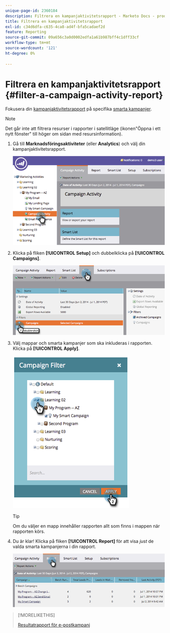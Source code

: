 ```yaml
---
unique-page-id: 2360184
description: Filtrera en kampanjaktivitetsrapport - Marketo Docs - produktdokumentation
title: Filtrera en kampanjaktivitetsrapport
exl-id: c34d6dfa-c635-4ca8-ad4f-bfa5cadaef2d
feature: Reporting
source-git-commit: 09a656c3a0d0002edfa1a61b987bff4c1dff33cf
workflow-type: tm+mt
source-wordcount: '121'
ht-degree: 0%

---
```


# Filtrera en kampanjaktivitetsrapport {#filter-a-campaign-activity-report}

Fokusera din [kampanjaktivitetsrapport](/help/marketo/product-docs/reporting/basic-reporting/report-types/campaign-activity-report.md) på specifika [smarta kampanjer](/help/marketo/product-docs/core-marketo-concepts/smart-campaigns/creating-a-smart-campaign/understanding-batch-and-trigger-smart-campaigns.md).

>[!NOTE]
>
>Det går inte att filtrera resurser i rapporter i satellitläge (ikonen&quot;Öppna i ett nytt fönster&quot; till höger om sidan med resursinformation).

1. Gå till **Marknadsföringsaktiviteter** (eller **Analytics**) och välj din kampanjaktivitetsrapport.

   ![](assets/filter-a-campaign-activity-report-1.png)

1. Klicka på fliken **[!UICONTROL Setup]** och dubbelklicka på **[!UICONTROL Campaigns]**.

   ![](assets/filter-a-campaign-activity-report-2.png)

1. Välj mappar och smarta kampanjer som ska inkluderas i rapporten. Klicka på **[!UICONTROL Apply]**.

   ![](assets/filter-a-campaign-activity-report-3.png)

   >[!TIP]
   >
   >Om du väljer en mapp innehåller rapporten allt som finns i mappen när rapporten körs.

1. Du är klar! Klicka på fliken **[!UICONTROL Report]** för att visa _just_ de valda smarta kampanjerna i din rapport.

   ![](assets/filter-a-campaign-activity-report-4.png)

>[!MORELIKETHIS]
>
>[Resultatrapport för e-postkampanj](/help/marketo/product-docs/reporting/basic-reporting/report-types/campaign-email-performance-report.md)
